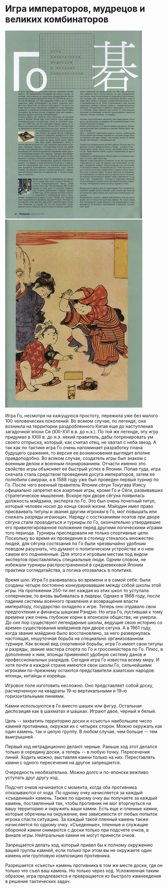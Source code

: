 # Игра императоров, мудрецов и великих комбинаторов

![](/assets/46.jpg)
![](/assets/47.jpg)

Игра Го, несмотря на кажущуюся простоту, пережила уже без малого 100 человеческих поколений. Во всяком случае, по легенде, она возникла на территории раздробленного Китая еще до наступления загадочной эпохи Ся (XXI-XVI в.в. до н.э.). По той же легенде, эту игру придумал в XXIII в. до н.э. некий правитель, дабы потренировать ум своего отпрыска, который, как считал отец, не хватал с неба звезд. А так как по тактике игра Го очень напоминает разработку плана будущего сражения, то версия ее возникновения выглядит вполне правдоподобно. Во всяком случае, создатель игры был знаком с военным делом и военным планированием. Отчасти именно это свойство игры объясняет ее быстрый успех в Японии. Попав туда, игра сначала стала средством проведения досуга императоров, затем ее полюбили самураи, а в 1588 году уже был проведен первый турнир по Го. После чего военный правитель Японии сёгун Токугава Иэясу официально запретил все азартные игры, кроме Го и Сёги, развивавших стратегическое мышление. Вскоре при дворе сёгуна появилась должность мэйдзина, эксперта по Го. Это был очень почетный титул, который человек носил до конца своей жизни. Мэйздин имел право присваивать титулы и звания другим игрокам в Го, мог повышать или снижать разряды играющих. Наряду с состязаниями поэтов при дворе сёгуна стали проводиться и турниры по Го, окончательно утвердившие его привилегированное положение перед другими логическими играми того периода. Турниры преследовали не только спортивные цели. Поскольку во время их проведения в столицу стекалось множество людей, для сёгуна состязания по Го были чрезвычайно удобным поводом разузнать, что думают о политическом устройстве и о нем самом его подчиненные. Для этого к игровым местам под видом экспертов приставлялись специальные люди. Одним словом, не избежали турниры распространенной в средневековой Японии практики соглядатайства, а логика отозвалась в политике. 

Время шло. Игра Го развивалась во времени и в самой себе: были созданы четыре постоянно конкурировавшие между собой школы этой игры. На протяжении 250-ти лет каждая из этих школ то уступала соперникам, то вновь выбивалась в лидеры. Однако в 1868 году, после падения системы военного правления и возвращения власти императору, государство охладело к игре. Теперь оно отдавало свои предпочтения и финансы шашкам Рэндзю. Но игра Го, пустившая к тому времени уже очень глубокие корни в японском обществе, не умерла. До сих пор существуют легендарные школы, ведущие свою историю со времен существования мэйдзинов при дворе сегуна. А в 1961 году, когда звание мэйдзина было восстановлено, за него развернулась настоящая, нешуточная борьба на специально организованном турнире. Как всякий вид спортивной борьбы, игра Го имеет свои титулы и разряды, звание мастера спорта по Го и гроссмейстера по Го. Плюс, в дополнение к ним, японцы применяют удобную систему данов и профессиональных разрядов. Сегодня игра Го известна всему миру. И хотя почти в каждой стране имеются свои школы Го, сильнейшими игроками по-прежнему остаются представители азиатских народов: японцы, китайцы и корейцы. 

Игровое поле изготовить несложно. Оно представляет собой доску, расчерченную на квадраты 19-ю вертикальными и 19-ю горизонтальными линиями. 

Камни используются в Го вместо шашек или фигур. Остальная диспозиция как в шахматах и шашках. Играют двое, черный и белый. 

Цель -- захватить территорию доски и «съесть» наибольшее число камней противника, окружая их с четырех сторон. Можно окружать как один камень, так и целую группу. В любом случае, чем больше -- тем выигрышней. 

Первый ход нетрадиционно делают черные. Раньше ход этот делался только в середину доски, а теперь -- в любую точку. Пересечения линий. Ходить можно, выставляя камни только на них. Переставлять камни с одного пересечения на другое запрещается. 

Очередность необязательна. Можно долго и по-японски вежливо уступать друг другу ход. 

Подсчет очков начинается с момента, когда оба противника отказываются от хода. По одному очку начисляется за каждый «съеденный» камень. Также по одному очку вы получаете за каждый камень, поставленный так, чтобы противник не мог вторгнуться на вашу территорию и окружить ваши камни. Есть еще и пленные камни, которые обречены на окружение, вне зависимости от любых попыток игрока спасти ситуацию. За каждый такой пленный камень также начисляется по одному очку. «Съеденные», пленные и служащие обороной камни снимаются с доски только при подсчете очков, в финале игры. Нейтральные камни не могут принести очков. 

Запрещается делать ход, который привел бы к полному окружению вашей группы камней, если только при этом вы не окружаете один камень или групповую композицию противника. 

Разрешается «съесть» камень противника в том же месте доски, где он только что съел ваш камень. Но только через ход. Усложненная таким образом, игра продлевается и превращается из быстрого камнеедения в решение тактических задач. 